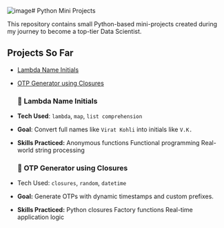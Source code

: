 ![image](https://github.com/user-attachments/assets/e0202148-3e6e-4ca7-b757-5e3d385afb95)# Python Mini Projects

This repository contains small Python-based mini-projects created during my journey to become a top-tier Data Scientist.

## Projects So Far

- [Lambda Name Initials](Lambda_name_initials.ipynb)  
- [OTP Generator using Closures](otp_generator_closures.ipynb)



  ### 🔹 Lambda Name Initials
- **Tech Used**: `lambda`, `map`, `list comprehension`
- **Goal**: Convert full names like `Virat Kohli` into initials like `V.K.`
- **Skills Practiced:**
  Anonymous functions
  Functional programming
  Real-world string processing

  ### 🔐 OTP Generator using Closures
- Tech Used: `closures`, `random`, `datetime`
- **Goal:** Generate OTPs with dynamic timestamps and custom prefixes.
- **Skills Practiced:**
   Python closures
   Factory functions
   Real-time application logic

  
